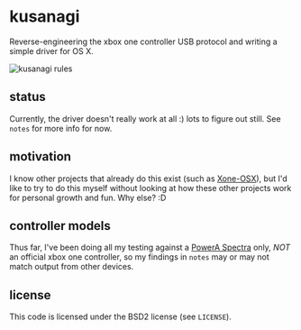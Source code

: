 # kusanagi
Reverse-engineering the xbox one controller USB protocol and writing a simple driver for OS X.

![kusanagi rules](http://i.imgur.com/1MNusnz.gif)

## status
Currently, the driver doesn't really work at all :) lots to figure out still. See `notes` for more info for now.

## motivation
I know other projects that already do this exist (such as [Xone-OSX](https://github.com/FranticRain/Xone-OSX)), but I'd like to try to do this myself without looking at how these other projects work for personal growth and fun. Why else? :D

## controller models
Thus far, I've been doing all my testing against a [PowerA Spectra](http://powera.com/Products/PLATFORM_XBOXONE/CPFA115536-01) only, *NOT* an official xbox one controller, so my findings in `notes` may or may not match output from other devices.

## license
This code is licensed under the BSD2 license (see `LICENSE`).

